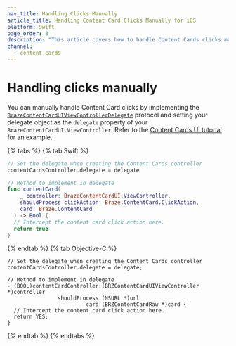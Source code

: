 ```yaml
---
nav_title: Handling Clicks Manually
article_title: Handling Content Card Clicks Manually for iOS
platform: Swift
page_order: 3
description: "This article covers how to handle Content Cards clicks manually in your iOS application."
channel:
  - content cards
---
```


# Handling clicks manually

You can manually handle Content Card clicks by implementing the [`BrazeContentCardUIViewControllerDelegate`](https://braze-inc.github.io/braze-swift-sdk/documentation/brazeui/brazecontentcarduiviewcontrollerdelegate) protocol and setting your delegate object as the `delegate` property of your `BrazeContentCardUI.ViewController`. Refer to the [Content Cards UI tutorial](https://braze-inc.github.io/braze-swift-sdk/tutorials/braze/c2-contentcardsui/) for an example. 

{% tabs %}
{% tab Swift %}
```swift
// Set the delegate when creating the Content Cards controller
contentCardsController.delegate = delegate

// Method to implement in delegate
func contentCard(
    _ controller: BrazeContentCardUI.ViewController,
    shouldProcess clickAction: Braze.ContentCard.ClickAction,
    card: Braze.ContentCard
  ) -> Bool {
  // Intercept the content card click action here.
  return true
}
```
{% endtab %}
{% tab Objective-C %}
```objc
// Set the delegate when creating the Content Cards controller
contentCardsController.delegate = delegate;

// Method to implement in delegate
- (BOOL)contentCardController:(BRZContentCardUIViewController *)controller
                shouldProcess:(NSURL *)url
                         card:(BRZContentCardRaw *)card {
  // Intercept the content card click action here.
  return YES;
}
```
{% endtab %}
{% endtabs %}
